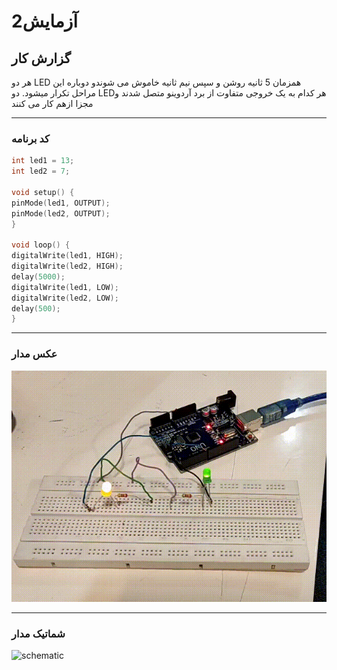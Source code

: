 # آزمایش2

## گزارش کار

هر دو LED همزمان 5 ثانیه روشن و سپس نیم ثانیه خاموش می شوندو دوباره این مراحل تکرار میشود. دو LEDهر کدام به یک خروجی متفاوت از برد آردوینو متصل شدند و مجزا ازهم کار می کنند  

---

### کد برنامه

```cpp
int led1 = 13;
int led2 = 7;

void setup() {
pinMode(led1, OUTPUT);
pinMode(led2, OUTPUT);
}

void loop() {
digitalWrite(led1, HIGH);   
digitalWrite(led2, HIGH);   
delay(5000);
digitalWrite(led1, LOW);
digitalWrite(led2, LOW);    
delay(500);
}
```

---

### عکس مدار

![micro and circuit](/pic/microprocessor_3.jpg)

---

### شماتیک مدار

![schematic](/media/schematic_1.jpg)

